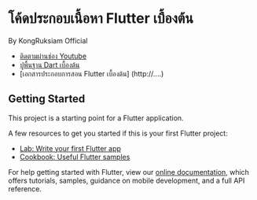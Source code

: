 # โค้ดประกอบเนื้อหา Flutter เบื้องต้น

By KongRuksiam Official
- [ติดตามผ่านช่อง Youtube](https://www.youtube.com/channel/UCQ1r_4x-P-fETLIU4pqf98w)
- [ปูพื้นฐาน Dart เบื้องต้น](https://www.youtube.com/watch?v=UYGhkvRttwI&list=PLltVQYLz1BMBAdwngocm2IIa_aC9agfcQ)
- [เอกสารประกอบการสอน Flutter เบื้องต้น] (http://....)
## Getting Started

This project is a starting point for a Flutter application.

A few resources to get you started if this is your first Flutter project:

- [Lab: Write your first Flutter app](https://flutter.dev/docs/get-started/codelab)
- [Cookbook: Useful Flutter samples](https://flutter.dev/docs/cookbook)

For help getting started with Flutter, view our
[online documentation](https://flutter.dev/docs), which offers tutorials,
samples, guidance on mobile development, and a full API reference.
